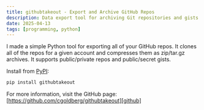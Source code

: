 ```yaml
---
title: githubtakeout - Export and Archive GitHub Repos
description: Data export tool for archiving Git repositories and gists
date: 2025-04-13
tags: [programming, python]
---
```


I made a simple Python tool for exporting all of your GitHub repos. It clones all of the repos
for a given account and compresses them as zip/tar.gz archives. It supports public/private repos
and public/secret gists.

Install from [PyPI][pypi]:
```bash
pip install githubtakeout
```

For more information, visit the GitHub page: [https://github.com/cgoldberg/githubtakeout][github]

[pypi]: https://pypi.org/project/githubtakeout
[github]:  https://github.com/cgoldberg/githubtakeout
